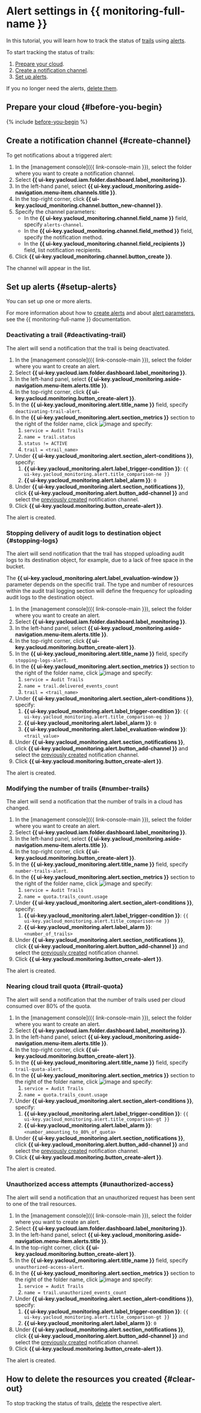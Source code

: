 # Alert settings in {{ monitoring-full-name }}

In this tutorial, you will learn how to track the status of [trails](../concepts/trail.md) using [alerts](../../monitoring/concepts/alerting.md#alert).

To start tracking the status of trails:

1. [Prepare your cloud](#before-you-begin).
1. [Create a notification channel](#create-channel).
1. [Set up alerts](#setup-alerts).

If you no longer need the alerts, [delete them](#clear-out).

## Prepare your cloud {#before-you-begin}

{% include [before-you-begin](../../_tutorials/_tutorials_includes/before-you-begin.md) %}

## Create a notification channel {#create-channel}

To get notifications about a triggered alert:

1. In the [management console]({{ link-console-main }}), select the folder where you want to create a notification channel.
1. Select **{{ ui-key.yacloud.iam.folder.dashboard.label_monitoring }}**.
1. In the left-hand panel, select **{{ ui-key.yacloud_monitoring.aside-navigation.menu-item.channels.title }}**.
1. In the top-right corner, click **{{ ui-key.yacloud_monitoring.channel.button_new-channel }}**.
1. Specify the channel parameters:
   * In the **{{ ui-key.yacloud_monitoring.channel.field_name }}** field, specify `alerts-channel`.
   * In the **{{ ui-key.yacloud_monitoring.channel.field_method }}** field, specify the notification method.
   * In the **{{ ui-key.yacloud_monitoring.channel.field_recipients }}** field, list notification recipients.
1. Click **{{ ui-key.yacloud_monitoring.channel.button_create }}**.

The channel will appear in the list.

## Set up alerts {#setup-alerts}

You can set up one or more alerts.

For more information about how to [create alerts](../../monitoring/operations/alert/create-alert.md) and about [alert parameters](../../monitoring/concepts/alerting.md#alert-parameters), see the {{ monitoring-full-name }} documentation.

### Deactivating a trail {#deactivating-trail}

The alert will send a notification that the trail is being deactivated.

1. In the [management console]({{ link-console-main }}), select the folder where you want to create an alert.
1. Select **{{ ui-key.yacloud.iam.folder.dashboard.label_monitoring }}**.
1. In the left-hand panel, select **{{ ui-key.yacloud_monitoring.aside-navigation.menu-item.alerts.title }}**.
1. In the top-right corner, click **{{ ui-key.yacloud.monitoring.button_create-alert }}**.
1. In the **{{ ui-key.yacloud_monitoring.alert.title_name }}** field, specify `deactivating-trail-alert`.
1. In the **{{ ui-key.yacloud_monitoring.alert.section_metrics }}** section to the right of the folder name, click ![image](../../_assets/console-icons/plus.svg) and specify:
   1. `service = Audit Trails`
   1. `name = trail.status`
   1. `status != ACTIVE`
   1. `trail = <trail_name>`
1. Under **{{ ui-key.yacloud_monitoring.alert.section_alert-conditions }}**, specify:
   1. **{{ ui-key.yacloud_monitoring.alert.label_trigger-condition }}**: `{{ ui-key.yacloud_monitoring.alert.title_comparison-ne }}`
   1. **{{ ui-key.yacloud_monitoring.alert.label_alarm }}**: `0`
1. Under **{{ ui-key.yacloud_monitoring.alert.section_notifications }}**, click **{{ ui-key.yacloud_monitoring.alert.button_add-channel }}** and select the [previously created](#create-channel) notification channel.
1. Click **{{ ui-key.yacloud.monitoring.button_create-alert }}**.

The alert is created.

### Stopping delivery of audit logs to destination object {#stopping-logs}

The alert will send notification that the trail has stopped uploading audit logs to its destination object, for example, due to a lack of free space in the bucket.

The **{{ ui-key.yacloud_monitoring.alert.label_evaluation-window }}** parameter depends on the specific trail. The type and number of resources within the audit trail logging section will define the frequency for uploading audit logs to the destination object.

1. In the [management console]({{ link-console-main }}), select the folder where you want to create an alert.
1. Select **{{ ui-key.yacloud.iam.folder.dashboard.label_monitoring }}**.
1. In the left-hand panel, select **{{ ui-key.yacloud_monitoring.aside-navigation.menu-item.alerts.title }}**.
1. In the top-right corner, click **{{ ui-key.yacloud.monitoring.button_create-alert }}**.
1. In the **{{ ui-key.yacloud_monitoring.alert.title_name }}** field, specify `stopping-logs-alert`.
1. In the **{{ ui-key.yacloud_monitoring.alert.section_metrics }}** section to the right of the folder name, click ![image](../../_assets/console-icons/plus.svg) and specify:
   1. `service = Audit Trails`
   1. `name = trail.delivered_events_count`
   1. `trail = <trail_name>`
1. Under **{{ ui-key.yacloud_monitoring.alert.section_alert-conditions }}**, specify:
   1. **{{ ui-key.yacloud_monitoring.alert.label_trigger-condition }}**: `{{ ui-key.yacloud_monitoring.alert.title_comparison-eq }}`
   1. **{{ ui-key.yacloud_monitoring.alert.label_alarm }}**: `0`
   1. **{{ ui-key.yacloud_monitoring.alert.label_evaluation-window }}**: `<trail_value>`
1. Under **{{ ui-key.yacloud_monitoring.alert.section_notifications }}**, click **{{ ui-key.yacloud_monitoring.alert.button_add-channel }}** and select the [previously created](#create-channel) notification channel.
1. Click **{{ ui-key.yacloud.monitoring.button_create-alert }}**.

The alert is created.

### Modifying the number of trails {#number-trails}

The alert will send a notification that the number of trails in a cloud has changed.

1. In the [management console]({{ link-console-main }}), select the folder where you want to create an alert.
1. Select **{{ ui-key.yacloud.iam.folder.dashboard.label_monitoring }}**.
1. In the left-hand panel, select **{{ ui-key.yacloud_monitoring.aside-navigation.menu-item.alerts.title }}**.
1. In the top-right corner, click **{{ ui-key.yacloud.monitoring.button_create-alert }}**.
1. In the **{{ ui-key.yacloud_monitoring.alert.title_name }}** field, specify `number-trails-alert`.
1. In the **{{ ui-key.yacloud_monitoring.alert.section_metrics }}** section to the right of the folder name, click ![image](../../_assets/console-icons/plus.svg) and specify:
   1. `service = Audit Trails`
   1. `name = quota.trails_count.usage`
1. Under **{{ ui-key.yacloud_monitoring.alert.section_alert-conditions }}**, specify:
   1. **{{ ui-key.yacloud_monitoring.alert.label_trigger-condition }}**: `{{ ui-key.yacloud_monitoring.alert.title_comparison-ne }}`
   1. **{{ ui-key.yacloud_monitoring.alert.label_alarm }}**: `<number_of_trails>`
1. Under **{{ ui-key.yacloud_monitoring.alert.section_notifications }}**, click **{{ ui-key.yacloud_monitoring.alert.button_add-channel }}** and select the [previously created](#create-channel) notification channel.
1. Click **{{ ui-key.yacloud.monitoring.button_create-alert }}**.

The alert is created.

### Nearing cloud trail quota {#trail-quota}

The alert will send a notification that the number of trails used per cloud consumed over 80% of the quota.

1. In the [management console]({{ link-console-main }}), select the folder where you want to create an alert.
1. Select **{{ ui-key.yacloud.iam.folder.dashboard.label_monitoring }}**.
1. In the left-hand panel, select **{{ ui-key.yacloud_monitoring.aside-navigation.menu-item.alerts.title }}**.
1. In the top-right corner, click **{{ ui-key.yacloud.monitoring.button_create-alert }}**.
1. In the **{{ ui-key.yacloud_monitoring.alert.title_name }}** field, specify `trail-quota-alert`.
1. In the **{{ ui-key.yacloud_monitoring.alert.section_metrics }}** section to the right of the folder name, click ![image](../../_assets/console-icons/plus.svg) and specify:
   1. `service = Audit Trails`
   1. `name = quota.trails_count.usage`
1. Under **{{ ui-key.yacloud_monitoring.alert.section_alert-conditions }}**, specify:
   1. **{{ ui-key.yacloud_monitoring.alert.label_trigger-condition }}**: `{{ ui-key.yacloud_monitoring.alert.title_comparison-gt }}`
   1. **{{ ui-key.yacloud_monitoring.alert.label_alarm }}**: `<number_amounting_to_80%_of_quota>`
1. Under **{{ ui-key.yacloud_monitoring.alert.section_notifications }}**, click **{{ ui-key.yacloud_monitoring.alert.button_add-channel }}** and select the [previously created](#create-channel) notification channel.
1. Click **{{ ui-key.yacloud.monitoring.button_create-alert }}**.

The alert is created.

### Unauthorized access attempts {#unauthorized-access}

The alert will send a notification that an unauthorized request has been sent to one of the trail resources.

1. In the [management console]({{ link-console-main }}), select the folder where you want to create an alert.
1. Select **{{ ui-key.yacloud.iam.folder.dashboard.label_monitoring }}**.
1. In the left-hand panel, select **{{ ui-key.yacloud_monitoring.aside-navigation.menu-item.alerts.title }}**.
1. In the top-right corner, click **{{ ui-key.yacloud.monitoring.button_create-alert }}**.
1. In the **{{ ui-key.yacloud_monitoring.alert.title_name }}** field, specify `unauthorized-access-alert`.
1. In the **{{ ui-key.yacloud_monitoring.alert.section_metrics }}** section to the right of the folder name, click ![image](../../_assets/console-icons/plus.svg) and specify:
   1. `service = Audit Trails`
   1. `name = trail.unauthorized_events_count`
1. Under **{{ ui-key.yacloud_monitoring.alert.section_alert-conditions }}**, specify:
   1. **{{ ui-key.yacloud_monitoring.alert.label_trigger-condition }}**: `{{ ui-key.yacloud_monitoring.alert.title_comparison-gt }}`
   1. **{{ ui-key.yacloud_monitoring.alert.label_alarm }}**: `0`
1. Under **{{ ui-key.yacloud_monitoring.alert.section_notifications }}**, click **{{ ui-key.yacloud_monitoring.alert.button_add-channel }}** and select the [previously created](#create-channel) notification channel.
1. Click **{{ ui-key.yacloud.monitoring.button_create-alert }}**.

The alert is created.

## How to delete the resources you created {#clear-out}

To stop tracking the status of trails, [delete](../../monitoring/operations/alert/delete-alert.md) the respective alert.
